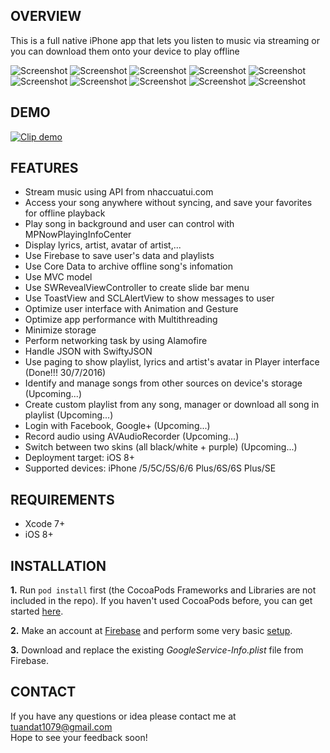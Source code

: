 ## OVERVIEW

This is a full native iPhone app that lets you listen to music via streaming or you can download them onto your device to play offline

![Screenshot](http://i.imgur.com/Iei3DLP.png)
![Screenshot](http://i.imgur.com/OxJs5V6.png)
![Screenshot](http://i.imgur.com/7wB0LCH.png)
![Screenshot](http://i.imgur.com/Ud5dqZz.png)
![Screenshot](http://i.imgur.com/9vlkGnP.png)
![Screenshot](http://i.imgur.com/mDt1dSg.png)
![Screenshot](http://i.imgur.com/4HEapth.png)
![Screenshot](http://i.imgur.com/k9OuUca.png)
![Screenshot](http://i.imgur.com/eC2fvFG.png)
![Screenshot](http://i.imgur.com/htubXlx.png)

## DEMO

[![Clip demo](https://img.youtube.com/vi/58yHohYCTvo/0.jpg)](https://www.youtube.com/watch?v=58yHohYCTvo)

## FEATURES

- Stream music using API from nhaccuatui.com
- Access your song anywhere without syncing, and save your favorites for offline playback
- Play song in background and user can control with MPNowPlayingInfoCenter
- Display lyrics, artist, avatar of artist,...
- Use Firebase to save user's data and playlists
- Use Core Data to archive offline song's infomation
- Use MVC model
- Use SWRevealViewController to create slide bar menu
- Use ToastView and SCLAlertView to show messages to user
- Optimize user interface with Animation and Gesture
- Optimize app performance with Multithreading
- Minimize storage
- Perform networking task by using Alamofire
- Handle JSON with SwiftyJSON
- Use paging to show playlist, lyrics and artist's avatar in Player interface (Done!!! 30/7/2016)
- Identify and manage songs from other sources on device's storage (Upcoming...)
- Create custom playlist from any song, manager or download all song in playlist (Upcoming...)
- Login with Facebook, Google+ (Upcoming...)
- Record audio using AVAudioRecorder (Upcoming...)
- Switch between two skins (all black/white + purple) (Upcoming...)
- Deployment target: iOS 8+
- Supported devices: iPhone /5/5C/5S/6/6 Plus/6S/6S Plus/SE

## REQUIREMENTS

- Xcode 7+
- iOS 8+

## INSTALLATION

**1.** Run ```pod install``` first (the CocoaPods Frameworks and Libraries are not included in the repo). If you haven't used CocoaPods before, you can get started [here](https://guides.cocoapods.org/using/getting-started.html).

**2.** Make an account at [Firebase](https://firebase.google.com) and perform some very basic [setup](https://firebase.google.com/docs/ios/setup).

**3.** Download and replace the existing *GoogleService-Info.plist* file from Firebase.

## CONTACT

If you have any questions or idea please contact me at tuandat1079@gmail.com <br />
Hope to see your feedback soon!

